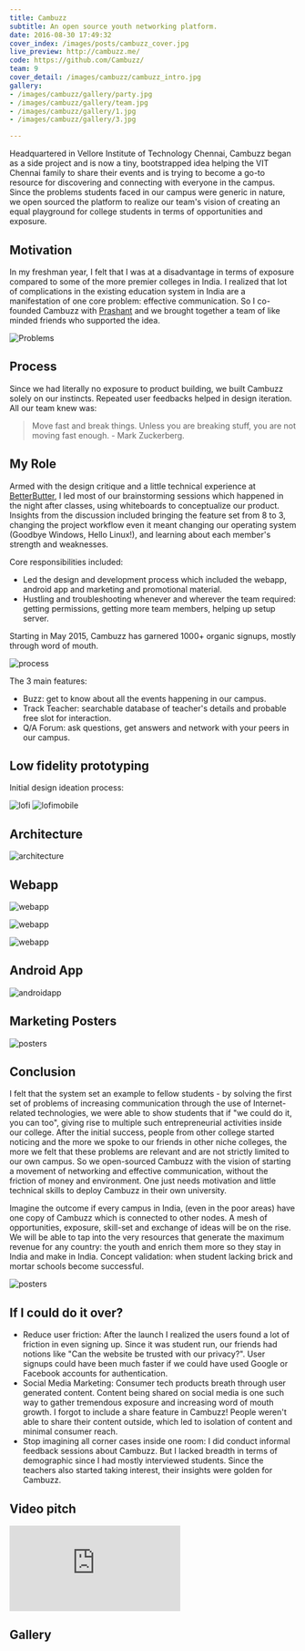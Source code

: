 ```yaml
---
title: Cambuzz
subtitle: An open source youth networking platform. 
date: 2016-08-30 17:49:32
cover_index: /images/posts/cambuzz_cover.jpg
live_preview: http://cambuzz.me/ 
code: https://github.com/Cambuzz/
team: 9
cover_detail: /images/cambuzz/cambuzz_intro.jpg
gallery:
- /images/cambuzz/gallery/party.jpg
- /images/cambuzz/gallery/team.jpg
- /images/cambuzz/gallery/1.jpg
- /images/cambuzz/gallery/3.jpg

---
```


Headquartered in Vellore Institute of Technology Chennai, Cambuzz began as a side project and is now a tiny, bootstrapped idea helping the VIT Chennai family to share their events and is trying to become a go-to resource for discovering and connecting with everyone in the campus. Since the problems students faced in our campus were generic in nature, we open sourced the platform to realize our team's vision of creating an equal playground for college students in terms of opportunities and exposure.  

## Motivation

In my freshman year, I felt that I was at a disadvantage in terms of exposure compared to some of the more premier colleges in India. I realized that lot of complications in the existing education system in India are a manifestation of one core problem: effective communication. So I co-founded Cambuzz with [Prashant](http://prashantkbhardwaj.github.io/) and we brought together a team of like minded friends who supported the idea. 

![Problems](/images/cambuzz/problems.jpg)

## Process

Since we had literally no exposure to product building, we built Cambuzz solely on our instincts. Repeated user feedbacks helped in design iteration. All our team knew was:
> Move fast and break things. Unless you are breaking stuff, you are not moving fast enough. - Mark Zuckerberg. 

## My Role

Armed with the design critique and a little technical experience at [BetterButter](/betterbutter), I led most of our brainstorming sessions which happened in the night after classes, using whiteboards to conceptualize our product. Insights from the discussion included bringing the feature set from 8 to 3, changing the project workflow even it meant changing our operating system (Goodbye Windows, Hello Linux!), and learning about each member's strength and weaknesses.  

Core responsibilities included:
* Led the design and development process which included the webapp, android app and marketing and promotional material. 
* Hustling and troubleshooting whenever and wherever the team required: getting permissions, getting more team members, helping up setup server.   

Starting in May 2015, Cambuzz has garnered 1000+ organic signups, mostly through word of mouth.   

![process](/images/cambuzz/funnel.jpg)

The 3 main features:
* Buzz: get to know about all the events happening in our campus.
* Track Teacher: searchable database of teacher's details and probable free slot for interaction. 
* Q/A Forum: ask questions, get answers and network with your peers in our campus.   

## Low fidelity prototyping

Initial design ideation process:

![lofi](/images/cambuzz/lo_fi_webapp.jpg)
![lofimobile](/images/cambuzz/lo_fi_mobile.jpg)

## Architecture


![architecture](/images/cambuzz/architecture.jpg)


## Webapp

![webapp](/images/cambuzz/buzz.jpg)

![webapp](/images/cambuzz/track_teacher.jpg)

![webapp](/images/cambuzz/ask_question1.jpg)

## Android App

![androidapp](/images/cambuzz/mobile.jpg)

## Marketing Posters

![posters](/images/cambuzz/posters.jpg)

## Conclusion 
I felt that the system set an example to fellow students - by solving the first set of problems of increasing communication through the use of Internet-related technologies, we were able to show students that if "we could do it, you can too", giving rise to multiple such entrepreneurial activities inside our college. After the initial success, people from other college started noticing and the more we spoke to our friends in other niche colleges, the more we felt that these problems are relevant and are not strictly limited to our own campus. So we open-sourced Cambuzz with the vision of starting a movement of networking and effective communication, without the friction of money and environment. One just needs motivation and little technical skills to deploy Cambuzz in their own university.

Imagine the outcome if every campus in India, (even in the poor areas) have one copy of Cambuzz which is connected to other nodes. A mesh of opportunities, exposure, skill-set and exchange of ideas will be on the rise. We will be able to tap into the very resources that generate the maximum revenue for any country: the youth and enrich them more so they stay in India and make in India. Concept validation: when student lacking brick and mortar schools become successful. 

![posters](/images/cambuzz/decentralisation.jpg)

## If I could do it over? 
* Reduce user friction: After the launch I realized the users found a lot of friction in even signing up. Since it was student run, our friends had notions like "Can the website be trusted with our privacy?". User signups could have been much faster if we could have used Google or Facebook accounts for authentication.
* Social Media Marketing: Consumer tech products breath through user generated content. Content being shared on social media is one such way to gather tremendous exposure and increasing word of mouth growth. I forgot to include a share feature in Cambuzz! People weren't able to share their content outside, which led to isolation of content and minimal consumer reach.          
* Stop imagining all corner cases inside one room: I did conduct informal feedback sessions about Cambuzz. But I lacked breadth in terms of demographic since I had mostly interviewed students. Since the teachers also started taking interest, their insights were golden for Cambuzz.


## Video pitch


<div class="video-container">
	<iframe src="https://www.youtube.com/embed/sEFhadlDvNo" frameborder="0" allowfullscreen></iframe>    
</div>

## Gallery



